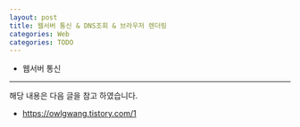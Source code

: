 ```yaml
---
layout: post
title: 웹서버 통신 & DNS조회 & 브라우저 렌더링
categories: Web
categories: TODO
---
```


- 웹서버 통신

---

해당 내용은 다음 글을 참고 하였습니다.

- https://owlgwang.tistory.com/1
